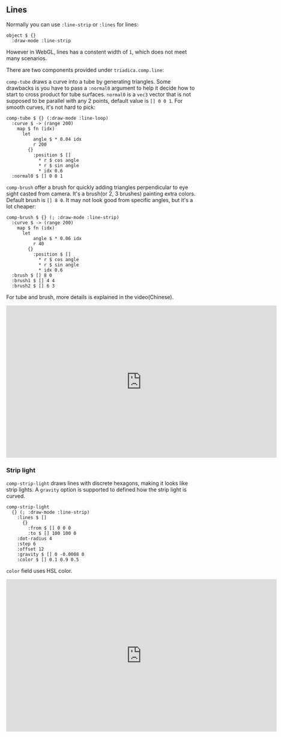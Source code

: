 ## Lines

Normally you can use `:line-strip` or `:lines` for lines:

```cirru
object $ {}
  :draw-mode :line-strip
```

However in WebGL, lines has a constent width of `1`, which does not meet many scenarios.

There are two components provided under `triadica.comp.line`:

`comp-tube` draws a curve into a tube by generating triangles. Some drawbacks is you have to pass a `:normal0` argument to help it decide how to start to cross product for tube surfaces. `normal0` is a `vec3` vector that is not supposed to be parallel with any 2 points, default value is `[] 0 0 1`. For smooth curves, it's not hard to pick:

```cirru
comp-tube $ {} (:draw-mode :line-loop)
  :curve $ -> (range 200)
    map $ fn (idx)
      let
          angle $ * 0.04 idx
          r 200
        {}
          :position $ []
            * r $ cos angle
            * r $ sin angle
            * idx 0.6
  :normal0 $ [] 0 0 1
```

`comp-brush` offer a brush for quickly adding triangles perpendicular to eye sight casted from camera. It's a brush(or 2, 3 brushes) painting extra colors. Default brush is `[] 8 0`. It may not look good from specific angles, but it's a lot cheaper:

```cirru
comp-brush $ {} (; :draw-mode :line-strip)
  :curve $ -> (range 200)
    map $ fn (idx)
      let
          angle $ * 0.06 idx
          r 40
        {}
          :position $ []
            * r $ cos angle
            * r $ sin angle
            * idx 0.6
  :brush $ [] 8 0
  :brush1 $ [] 4 4
  :brush2 $ [] 6 3
```

For tube and brush, more details is explained in the video(Chinese).

<iframe width="720" height="405" frameborder="0" src="https://www.ixigua.com/iframe/7139143523994960398?autoplay=0" referrerpolicy="unsafe-url" allowfullscreen></iframe>

### Strip light

`comp-strip-light` draws lines with discrete hexagons, making it looks like strip lights. A `gravity` option is supported to defined how the strip light is curved.

```cirru
comp-strip-light
  {} (; :draw-mode :line-strip)
    :lines $ []
      {}
        :from $ [] 0 0 0
        :to $ [] 100 100 0
    :dot-radius 4
    :step 6
    :offset 12
    :gravity $ [] 0 -0.0008 0
    :color $ [] 0.1 0.9 0.5
```

`color` field uses HSL color.

<iframe width="720" height="405" frameborder="0" src="https://www.ixigua.com/iframe/7149755069653582366?autoplay=0" referrerpolicy="unsafe-url" allowfullscreen></iframe>
